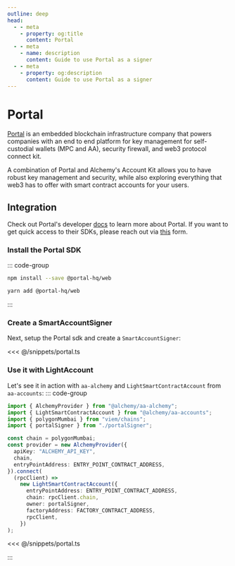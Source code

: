 ```yaml
---
outline: deep
head:
  - - meta
    - property: og:title
      content: Portal
  - - meta
    - name: description
      content: Guide to use Portal as a signer
  - - meta
    - property: og:description
      content: Guide to use Portal as a signer
---
```


# Portal

[Portal](https://www.portalhq.io/) is an embedded blockchain infrastructure company that powers companies with an end to end platform for key management for self-custodial wallets (MPC and AA), security firewall, and web3 protocol connect kit.

A combination of Portal and Alchemy's Account Kit allows you to have robust key management and security, while also exploring everything that web3 has to offer with smart contract accounts for your users.

## Integration

Check out Portal's developer [docs](https://docs.portalhq.io/) to learn more about Portal. If you want to get quick access to their SDKs, please reach out via [this](https://5g2cefp2j92.typeform.com/portal-labs?typeform-source=www.portalhq.io) form.

### Install the Portal SDK

::: code-group

```bash [npm]
npm install --save @portal-hq/web
```

```bash [yarn]
yarn add @portal-hq/web
```

:::

### Create a SmartAccountSigner

Next, setup the Portal sdk and create a `SmartAccountSigner`:

<<< @/snippets/portal.ts

### Use it with LightAccount

Let's see it in action with `aa-alchemy` and `LightSmartContractAccount` from `aa-accounts`:
::: code-group

```ts [example.ts]
import { AlchemyProvider } from "@alchemy/aa-alchemy";
import { LightSmartContractAccount } from "@alchemy/aa-accounts";
import { polygonMumbai } from "viem/chains";
import { portalSigner } from "./portalSigner";

const chain = polygonMumbai;
const provider = new AlchemyProvider({
  apiKey: "ALCHEMY_API_KEY",
  chain,
  entryPointAddress: ENTRY_POINT_CONTRACT_ADDRESS,
}).connect(
  (rpcClient) =>
    new LightSmartContractAccount({
      entryPointAddress: ENTRY_POINT_CONTRACT_ADDRESS,
      chain: rpcClient.chain,
      owner: portalSigner,
      factoryAddress: FACTORY_CONTRACT_ADDRESS,
      rpcClient,
    })
); 
```

<<< @/snippets/portal.ts

:::